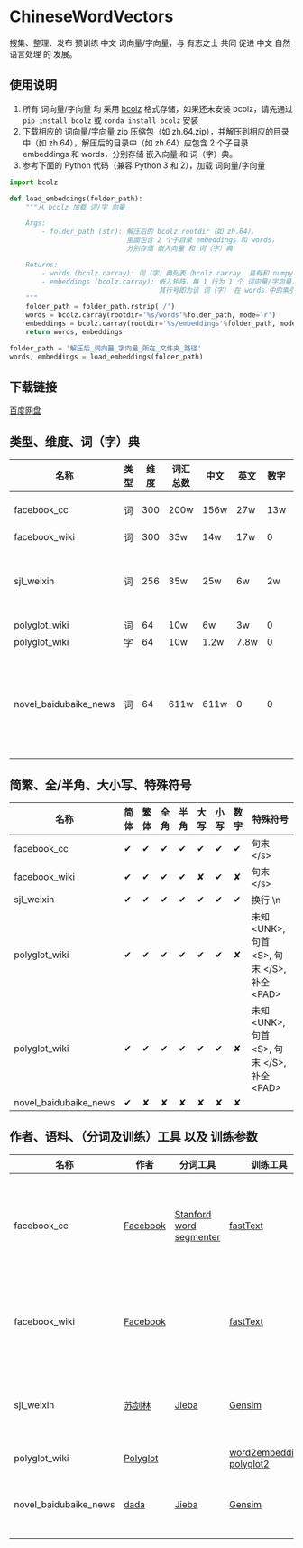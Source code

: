 # ChineseWordVectors
搜集、整理、发布 预训练 中文 词向量/字向量，与 有志之士 共同 促进 中文 自然语言处理 的 发展。

## 使用说明
1. 所有 词向量/字向量 均 采用 [bcolz](http://bcolz.blosc.org/en/latest/) 格式存储，如果还未安装 bcolz，请先通过 `pip install bcolz` 或 `conda install bcolz` 安装
2. 下载相应的 词向量/字向量 zip 压缩包（如 zh.64.zip），并解压到相应的目录中（如 zh.64），解压后的目录中（如 zh.64）应包含 2 个子目录 embeddings 和 words，分别存储 嵌入向量 和 词（字）典。
3. 参考下面的 Python 代码（兼容 Python 3 和 2），加载 词向量/字向量

```python
import bcolz

def load_embeddings(folder_path):
    """从 bcolz 加载 词/字 向量

    Args:
        - folder_path (str): 解压后的 bcolz rootdir（如 zh.64），
                             里面包含 2 个子目录 embeddings 和 words，
                             分别存储 嵌入向量 和 词（字）典

    Returns:
        - words (bcolz.carray): 词（字）典列表（bcolz carray  具有和 numpy array 类似的接口）
        - embeddings (bcolz.carray): 嵌入矩阵，每 1 行为 1 个 词向量/字向量，
                                     其行号即为该 词（字） 在 words 中的索引编号
    """
    folder_path = folder_path.rstrip('/')
    words = bcolz.carray(rootdir='%s/words'%folder_path, mode='r')
    embeddings = bcolz.carray(rootdir='%s/embeddings'%folder_path, mode='r')
    return words, embeddings

folder_path = '解压后_词向量_字向量_所在_文件夹_路径'
words, embeddings = load_embeddings(folder_path)
```    
## 下载链接
[百度网盘](https://pan.baidu.com/s/1tN7152tyFXY1oOu0yB5-Cg)

## 类型、维度、词（字）典

| 名称 | 类型 | 维度 | 词汇总数 | 中文 | 英文 | 数字 | 其他 | 语料 |
| ---- | ---- | ---- | -------- | ---- | ---- | ---- | ---- | ---- |
| facebook_cc | 词 | 300 | 200w | 156w | 27w | 13w | 3.3w |  [Common Crawl](http://commoncrawl.org/) <br /> [Wikipedia](https://www.wikipedia.org/) |
| facebook_wiki | 词 | 300 | 33w | 14w | 17w | 0 | 1.6w | [Wikipedia](https://www.wikipedia.org/) |
| sjl_weixin | 词 | 256 | 35w | 25w | 6w | 2w | 0.3w | 800 万微信公众号文章 <br /> 总词数达 650 亿 |
| polyglot_wiki | 词 | 64 | 10w | 6w | 3w | 0 | 0.2w | [Wikipedia](https://www.wikipedia.org/) |
| polyglot_wiki | 字 | 64 | 10w | 1.2w | 7.8w | 0 | 0.9w | [Wikipedia](https://www.wikipedia.org/) |
| novel_baidubaike_news | 词 | 64 | 611w | 611w | 0 | 0 | 0 | 小说 90G 左右 <br /> 百度百科 800w+ 条, 20G+ <br /> 搜狐新闻 400w+ 条, 12G+ |

## 简繁、全/半角、大小写、特殊符号

| 名称 | 简体 | 繁体 | 全角 | 半角 | 大写 | 小写 | 数字 | 特殊符号 |
| ---- | ---- | ---- | ---- | ---- | ---- | ---- | ---- | -------- |
| facebook_cc | ✔ | ✔ | ✔ | ✔ | ✔ | ✔ | ✔ | 句末 </s\> |
| facebook_wiki | ✔ | ✔ | ✔ | ✔ | ✘ | ✔ | ✘ | 句末 </s\> |
| sjl_weixin | ✔ | ✔ | ✔ | ✔ | ✔ | ✔ | ✔ | 换行 \n |
| polyglot_wiki | ✔ | ✔ | ✔ | ✔ | ✔ | ✔ | ✘ | 未知 <UNK\>, 句首 <S\>, 句末 </S\>, 补全 <PAD\> |
| polyglot_wiki | ✔ | ✔ | ✔ | ✔ | ✔ | ✔ | ✘ | 未知 <UNK\>, 句首 <S\>, 句末 </S\>, 补全 <PAD\> |
| novel_baidubaike_news | ✔ | ✘ | ✘ | ✘ | ✘ | ✘ | ✘ | |

## 作者、语料、（分词及训练）工具 以及 训练参数

| 名称 | 作者 | 分词工具 | 训练工具 | 训练参数 |
| ---- | ---- | ---- | ---- | ---- |
| facebook_cc | [Facebook](https://fasttext.cc/docs/en/crawl-vectors.html)| [Stanford word segmenter](https://nlp.stanford.edu/software/segmenter.html) | [fastText](https://fasttext.cc/) | CBOW with position-weights, character n-grams of length 5 <br /> window of size 5 and 10 negatives |
| facebook_wiki | [Facebook](https://fasttext.cc/docs/en/pretrained-vectors.html) | | [fastText](https://fasttext.cc/) | 论文 [Enriching Word Vectors with Subword Information](https://arxiv.org/abs/1607.04606) 中的默认设置 |
| sjl_weixin | [苏剑林](https://kexue.fm/archives/4304) | [Jieba](https://github.com/fxsjy/jieba) | [Gensim](https://radimrehurek.com/gensim/) | Skip-Gram, Huffman Softmax, 窗口大小 10, 最小词频 64, 迭代 10 次 |
| polyglot_wiki | [Polyglot](https://sites.google.com/site/rmyeid/projects/polyglot) | | [word2embeddings](https://bitbucket.org/aboSamoor/word2embeddings) <br /> [polyglot2](http://polyglot2.readthedocs.org/) |
| novel_baidubaike_news | [dada](https://weibo.com/p/23041816d74e01f0102x77v) | [Jieba](https://github.com/fxsjy/jieba)| [Gensim](https://radimrehurek.com/gensim/) |  window=5, min_count=5, 其他为 Word2Vec 默认参数 |
